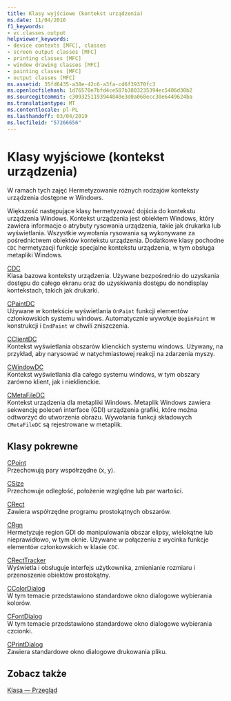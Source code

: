 ```yaml
---
title: Klasy wyjściowe (kontekst urządzenia)
ms.date: 11/04/2016
f1_keywords:
- vc.classes.output
helpviewer_keywords:
- device contexts [MFC], classes
- screen output classes [MFC]
- printing classes [MFC]
- window drawing classes [MFC]
- painting classes [MFC]
- output classes [MFC]
ms.assetid: 35fd6435-a38e-42c6-a3fa-cd6f39370fc3
ms.openlocfilehash: 1d76570e7bfd4ce587b3803235394ec5406d30b2
ms.sourcegitcommit: c3093251193944840e3d0a068ecc30e6449624ba
ms.translationtype: MT
ms.contentlocale: pl-PL
ms.lasthandoff: 03/04/2019
ms.locfileid: "57266656"
---
```

# <a name="output-device-context-classes"></a>Klasy wyjściowe (kontekst urządzenia)

W ramach tych zajęć Hermetyzowanie różnych rodzajów konteksty urządzenia dostępne w Windows.

Większość następujące klasy hermetyzować dojścia do kontekstu urządzenia Windows. Kontekst urządzenia jest obiektem Windows, który zawiera informacje o atrybuty rysowania urządzenia, takie jak drukarka lub wyświetlania. Wszystkie wywołania rysowania są wykonywane za pośrednictwem obiektów kontekstu urządzenia. Dodatkowe klasy pochodne `CDC` hermetyzacji funkcje specjalne kontekstu urządzenia, w tym obsługa metapliki Windows.

[CDC](../mfc/reference/cdc-class.md)<br/>
Klasa bazowa konteksty urządzenia. Używane bezpośrednio do uzyskania dostępu do całego ekranu oraz do uzyskiwania dostępu do nondisplay kontekstach, takich jak drukarki.

[CPaintDC](../mfc/reference/cpaintdc-class.md)<br/>
Używane w kontekście wyświetlania `OnPaint` funkcji elementów członkowskich systemu windows. Automatycznie wywołuje `BeginPaint` w konstrukcji i `EndPaint` w chwili zniszczenia.

[CClientDC](../mfc/reference/cclientdc-class.md)<br/>
Kontekst wyświetlania obszarów klienckich systemu windows. Używany, na przykład, aby narysować w natychmiastowej reakcji na zdarzenia myszy.

[CWindowDC](../mfc/reference/cwindowdc-class.md)<br/>
Kontekst wyświetlania dla całego systemu windows, w tym obszary zarówno klient, jak i nieklienckie.

[CMetaFileDC](../mfc/reference/cmetafiledc-class.md)<br/>
Kontekst urządzenia dla metapliki Windows. Metaplik Windows zawiera sekwencję poleceń interface (GDI) urządzenia grafiki, które można odtworzyć do utworzenia obrazu. Wywołania funkcji składowych `CMetaFileDC` są rejestrowane w metaplik.

## <a name="related-classes"></a>Klasy pokrewne

[CPoint](../atl-mfc-shared/reference/cpoint-class.md)<br/>
Przechowują pary współrzędne (x, y).

[CSize](../atl-mfc-shared/reference/csize-class.md)<br/>
Przechowuje odległość, położenie względne lub par wartości.

[CRect](../atl-mfc-shared/reference/crect-class.md)<br/>
Zawiera współrzędne programu prostokątnych obszarów.

[CRgn](../mfc/reference/crgn-class.md)<br/>
Hermetyzuje region GDI do manipulowania obszar elipsy, wielokątne lub nieprawidłowo, w tym oknie. Używane w połączeniu z wycinka funkcje elementów członkowskich w klasie `CDC`.

[CRectTracker](../mfc/reference/crecttracker-class.md)<br/>
Wyświetla i obsługuje interfejs użytkownika, zmienianie rozmiaru i przenoszenie obiektów prostokątny.

[CColorDialog](../mfc/reference/ccolordialog-class.md)<br/>
W tym temacie przedstawiono standardowe okno dialogowe wybierania kolorów.

[CFontDialog](../mfc/reference/cfontdialog-class.md)<br/>
W tym temacie przedstawiono standardowe okno dialogowe wybierania czcionki.

[CPrintDialog](../mfc/reference/cprintdialog-class.md)<br/>
Zawiera standardowe okno dialogowe drukowania pliku.

## <a name="see-also"></a>Zobacz także

[Klasa — Przegląd](../mfc/class-library-overview.md)
